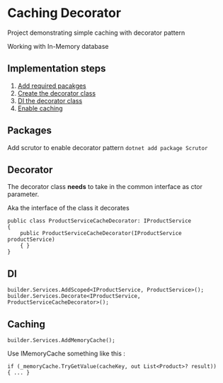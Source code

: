 # Caching Decorator

Project demonstrating simple caching with decorator pattern 

Working with In-Memory database

## Implementation steps
1) [Add required pacakges](#packages)
1) [Create the decorator class](#decorator)
1) [DI the decorator class](#di)
1) [Enable caching](#caching)

## Packages

Add scrutor to enable decorator pattern `dotnet add package Scrutor`

## Decorator

The decorator class **needs** to take in the common interface as ctor parameter.

Aka the interface of the class it decorates

```
public class ProductServiceCacheDecorator: IProductService
{
    public ProductServiceCacheDecorator(IProductService productService)
    { }
}
```

## DI

```
builder.Services.AddScoped<IProductService, ProductService>();
builder.Services.Decorate<IProductService, ProductServiceCacheDecorator>();
```


## Caching
```
builder.Services.AddMemoryCache();
```

Use IMemoryCache something like this :

```
if (_memoryCache.TryGetValue(cacheKey, out List<Product>? result)) 
{ ... } 

```

